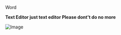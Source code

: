 Word

**Text Editor just text editor Please dont't do no more**

![Image](https://github.com/user-attachments/assets/148e04c6-46ca-4289-9349-2b72b45534b0)
